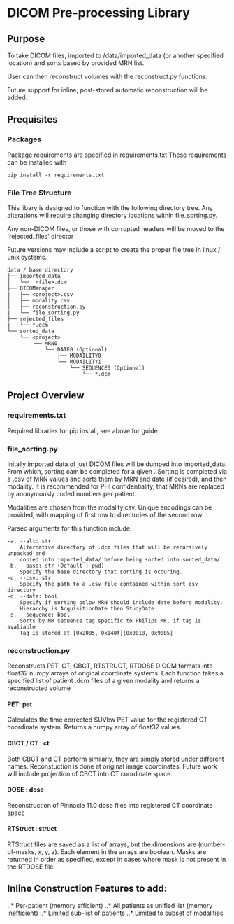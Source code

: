 # DICOM Pre-processing Library

## Purpose
To take DICOM files, imported to /data/imported_data (or another specified location)
and sorts based by provided MRN list.

User can then reconstruct volumes with the reconstruct.py functions.

Future support for inline, post-stored automatic reconstruction will be added.

## Prequisites
### Packages
Package requirements are specified in requirements.txt
These requirements can be installed with
```
pip install -r requirements.txt
```

### File Tree Structure
This libary is designed to function with the following directory tree. Any
alterations will require changing directory locations within file_sorting.py.

Any non-DICOM files, or those with corrupted headers will be moved to the
'rejected_files' director

Future versions may include a script to create the proper file tree in
linux / unix systems.

```
data / base directory
├── imported_data
│   └──  <file>.dcm
├── DICOManager
|   ├── <project>.csv
│   ├── modality.csv
│   ├── reconstruction.py
|   └── file_sorting.py
├── rejected_files
|   └── *.dcm
└── sorted_data
    └── <project>
        └── MRN0
            └── DATE0 (Optional)
                ├── MODAILITY0
                └── MODAILITY1
                    └── SEQUENCE0 (Optional)
                        └── *.dcm
 ```

## Project Overview
### requirements.txt
Required libraries for pip install, see above for guide

### file_sorting.py
Initally imported data of just DICOM files will be dumped into imported_data.
From which, sorting cam be completed for a given <project>. Sorting is completed
via a <project>.csv of MRN values and sorts them by MRN and date (if desired),
and then modality. It is recommended for PHI confidentiality, that MRNs are
replaced by anonymously coded numbers per patient.

Modalities are chosen from the modality.csv. Unique encodings can be provided,
with mapping of first row to directories of the second row.

Parsed arguments for this function include:
```
-a, --alt: str
    Alternative directory of .dcm files that will be recursively unpacked and
    copied into imported_data/ before being sorted into sorted_data/
-b, --base: str (Default : pwd)
    Specify the base directory that sorting is occuring.  
-c, --csv: str
    Specify the path to a .csv file contained within sort_csv directory
-d, --date: bool
    Specify if sorting below MRN should include date before modality.
    Hierarchy is AcquisitionDate then StudyDate
-s, --sequence: bool
    Sorts by MR sequence tag specific to Philips MR, if tag is avaliable
    Tag is stored at [0x2005, 0x140f][0x0018, 0x9005]
```
### reconstruction.py
Reconstructs PET, CT, CBCT, RTSTRUCT, RTDOSE DICOM formats into float32 numpy
arrays of original coordinate systems. Each function takes a specified list of
patient .dcm files of a given modality and returns a reconstructed volume

#### PET: pet
Calculates the time corrected SUVbw PET value for the registered CT coordinate
system. Returns a numpy array of float32 values.

#### CBCT / CT : ct
Both CBCT and CT perform similarly, they are simply stored under different names.
Reconstuction is done at original image coordinates. Future work will include
projection of CBCT into CT coordinate space.

#### DOSE : dose
Reconstruction of Pinnacle 11.0 dose files into registered CT coordinate space

#### RTStruct : struct
RTStruct files are saved as a list of arrays, but the dimensions are
(number-of-masks, x, y, z). Each element in the arrays are boolean. Masks are
returned in order as specified, except in cases where mask is not present in
the RTDOSE file.

## Inline Construction Features to add:
..* Per-patient (memory efficient)
..* All patients as unified list (memory inefficient)
..* Limited sub-list of patients
..* Limited to subset of modalities
